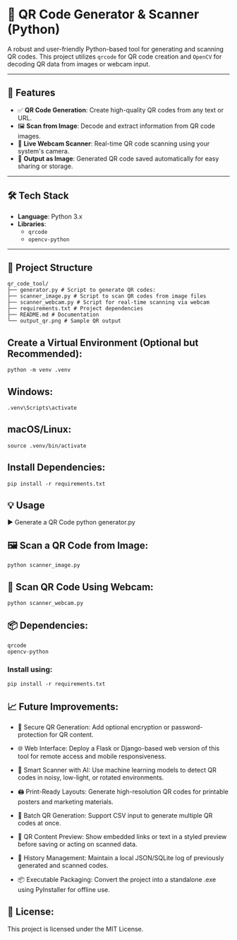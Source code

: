 # 🔳 QR Code Generator & Scanner (Python)

A robust and user-friendly Python-based tool for generating and scanning QR codes. This project utilizes `qrcode` for QR code creation and `OpenCV` for decoding QR data from images or webcam input.

---

## 🚀 Features

- ✅ **QR Code Generation**: Create high-quality QR codes from any text or URL.
- 🖼️ **Scan from Image**: Decode and extract information from QR code images.
- 🎥 **Live Webcam Scanner**: Real-time QR code scanning using your system's camera.
- 💾 **Output as Image**: Generated QR code saved automatically for easy sharing or storage.

---

## 🛠️ Tech Stack

- **Language**: Python 3.x
- **Libraries**:
  - `qrcode`
  - `opencv-python`

---

## 📂 Project Structure

    qr_code_tool/
    ├── generator.py # Script to generate QR codes:
    ├── scanner_image.py # Script to scan QR codes from image files
    ├── scanner_webcam.py # Script for real-time scanning via webcam
    ├── requirements.txt # Project dependencies
    ├── README.md # Documentation
    └── output_qr.png # Sample QR output
## Create a Virtual Environment (Optional but Recommended):
    python -m venv .venv
## Windows:
    .venv\Scripts\activate
## macOS/Linux:
    source .venv/bin/activate
## Install Dependencies:
    pip install -r requirements.txt
## 💡 Usage
▶️ Generate a QR Code
    python generator.py
## 🖼️ Scan a QR Code from Image:
    python scanner_image.py
## 🎥 Scan QR Code Using Webcam:
    python scanner_webcam.py
## 📦 Dependencies:
    qrcode
    opencv-python
### Install using:
    pip install -r requirements.txt
## 📈 Future Improvements:
   - 🔐 Secure QR Generation: Add optional encryption or password-protection for QR content.

   - 🌐 Web Interface: Deploy a Flask or Django-based web version of this tool for remote access and mobile responsiveness.

   - 🧠 Smart Scanner with AI: Use machine learning models to detect QR codes in noisy, low-light, or rotated environments.

   - 🖨️ Print-Ready Layouts: Generate high-resolution QR codes for printable posters and marketing materials.

   - 📝 Batch QR Generation: Support CSV input to generate multiple QR codes at once.

   -  💬 QR Content Preview: Show embedded links or text in a styled preview before saving or acting on scanned data.

   -  📁 History Management: Maintain a local JSON/SQLite log of previously generated and scanned codes.

   - 📦 Executable Packaging: Convert the project into a standalone .exe using PyInstaller for offline use.
## 📜 License:
This project is licensed under the MIT License.









